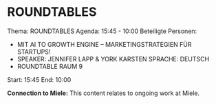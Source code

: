 # ROUNDTABLES
Thema: ROUNDTABLES
Agenda: 15:45 - 10:00
Beteiligte Personen:
- MIT AI TO GROWTH ENGINE – MARKETINGSTRATEGIEN FÜR STARTUPS!
- SPEAKER: JENNIFER LAPP & YORK KARSTEN SPRACHE: DEUTSCH
- ROUNDTABLE RAUM 9

Start: 15:45
End: 10:00

**Connection to Miele:** This content relates to ongoing work at Miele.
